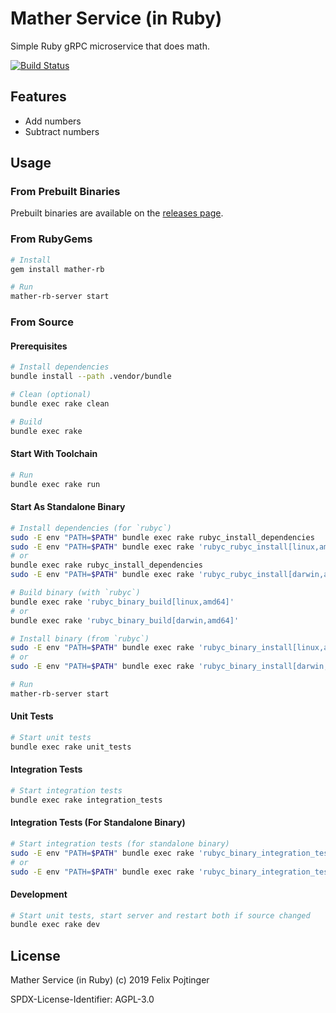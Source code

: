 # Mather Service (in Ruby)

Simple Ruby gRPC microservice that does math.

[![Build Status](https://travis-ci.com/pojntfx/mather-rb.svg?branch=master)](https://travis-ci.com/pojntfx/mather-rb)

## Features

- Add numbers
- Subtract numbers

## Usage

### From Prebuilt Binaries

Prebuilt binaries are available on the [releases page](https://github.com/pojntfx/mather-rb/releases/latest).

### From RubyGems

```bash
# Install
gem install mather-rb

# Run
mather-rb-server start
```

### From Source

#### Prerequisites

```bash
# Install dependencies
bundle install --path .vendor/bundle

# Clean (optional)
bundle exec rake clean

# Build
bundle exec rake
```

#### Start With Toolchain

```bash
# Run
bundle exec rake run
```

#### Start As Standalone Binary

```bash
# Install dependencies (for `rubyc`)
sudo -E env "PATH=$PATH" bundle exec rake rubyc_install_dependencies
sudo -E env "PATH=$PATH" bundle exec rake 'rubyc_rubyc_install[linux,amd64]'
# or
bundle exec rake rubyc_install_dependencies
sudo -E env "PATH=$PATH" bundle exec rake 'rubyc_rubyc_install[darwin,amd64]'

# Build binary (with `rubyc`)
bundle exec rake 'rubyc_binary_build[linux,amd64]'
# or
bundle exec rake 'rubyc_binary_build[darwin,amd64]'

# Install binary (from `rubyc`)
sudo -E env "PATH=$PATH" bundle exec rake 'rubyc_binary_install[linux,amd64]'
# or
sudo -E env "PATH=$PATH" bundle exec rake 'rubyc_binary_install[darwin,amd64]'

# Run
mather-rb-server start
```

#### Unit Tests

```bash
# Start unit tests
bundle exec rake unit_tests
```

#### Integration Tests

```bash
# Start integration tests
bundle exec rake integration_tests
```

#### Integration Tests (For Standalone Binary)

```bash
# Start integration tests (for standalone binary)
sudo -E env "PATH=$PATH" bundle exec rake 'rubyc_binary_integration_tests[linux,amd64]'
# or
sudo -E env "PATH=$PATH" bundle exec rake 'rubyc_binary_integration_tests[darwin,amd64]'
```

#### Development

```bash
# Start unit tests, start server and restart both if source changed
bundle exec rake dev
```

## License

Mather Service (in Ruby) (c) 2019 Felix Pojtinger

SPDX-License-Identifier: AGPL-3.0
